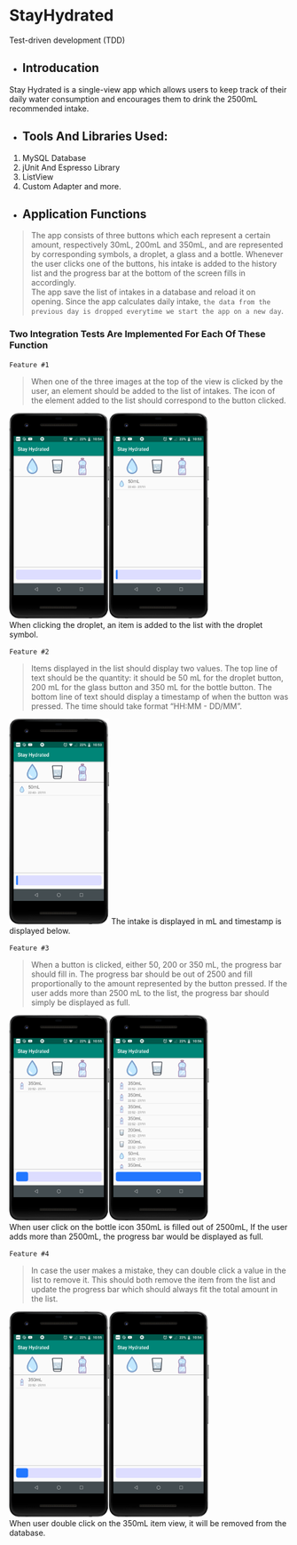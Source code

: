 # StayHydrated
Test-driven development (TDD)
* ## Introducation
Stay Hydrated is a single-view app which allows users to keep track of their daily
water consumption and encourages them to drink the 2500mL recommended
intake.
* ## Tools And Libraries Used:
1. MySQL Database
2. jUnit And Espresso Library
3. ListView
4. Custom Adapter
and more.

* ## Application Functions
>The app consists of three buttons which each represent a certain amount,
respectively 30mL, 200mL and 350mL, and are represented by corresponding
symbols, a droplet, a glass and a bottle.
Whenever the user clicks one of the buttons, his intake is added to the history
list and the progress bar at the bottom of the screen fills in accordingly.  
The app save the list of intakes in a database and reload it on opening.
Since the app calculates daily intake, `the data from the previous day is dropped
everytime we start the app on a new day`.

### Two Integration Tests Are Implemented For Each Of These Function

```
Feature #1
```
>When one of the three images at the top of the view is clicked by the user, an
element should be added to the list of intakes. The icon of the element added to
the list should correspond to the button clicked.

<img src="https://github.com/DavinderSinghKharoud/Images/blob/master/emptyList.png" width="180" height="370"><img src="https://github.com/DavinderSinghKharoud/Images/blob/master/dropOfWater.png" width="180" height="370">  
  When clicking the droplet, an item is added to the list with the droplet symbol.
```
Feature #2
```
>Items displayed in the list should display two values.
The top line of text should be the quantity: it should be 50 mL for the droplet
button, 200 mL for the glass button and 350 mL for the bottle button.
The bottom line of text should display a timestamp of when the button was
pressed. The time should take format “HH:MM - DD/MM”.

<img src="https://github.com/DavinderSinghKharoud/Images/blob/master/dropOfWater.png" width="180" height="370">  
The intake is displayed in mL and timestamp is displayed below.

```
Feature #3
```
>When a button is clicked, either 50, 200 or 350 mL, the progress bar should fill in.
The progress bar should be out of 2500 and fill proportionally to the amount
represented by the button pressed.
If the user adds more than 2500 mL to the list, the progress bar should simply
be displayed as full.

<img src="https://github.com/DavinderSinghKharoud/Images/blob/master/bottleWater.png" width="180" height="370"><img src="https://github.com/DavinderSinghKharoud/Images/blob/master/fullList.png" width="180" height="370">   
When user click on the bottle icon 350mL is filled out of 2500mL, If the user adds more than 2500mL, the progress bar would be displayed as full.

```
Feature #4
```
>In case the user makes a mistake, they can double click a value in the list to
remove it. This should both remove the item from the list and update the
progress bar which should always fit the total amount in the list.

<img src="https://github.com/DavinderSinghKharoud/Images/blob/master/bottleWater.png" width="180" height="370"><img src="https://github.com/DavinderSinghKharoud/Images/blob/master/emptyList.png" width="180" height="370">   
When user double click on the 350mL item view, it will be removed from the database.
